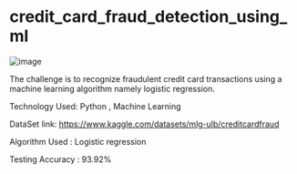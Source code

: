 # credit_card_fraud_detection_using_ml

![image](https://github.com/iamnamrataa/credit_card_fraud_detection_using_ml/assets/146831280/c62f7010-2553-49cd-a430-cf9fed5a4759)

The challenge is to recognize fraudulent credit card transactions using a machine learning algorithm namely logistic regression.

Technology Used:
Python , Machine Learning

DataSet link: https://www.kaggle.com/datasets/mlg-ulb/creditcardfraud

Algorithm Used : Logistic regression

Testing Accuracy : 93.92%
  
    
